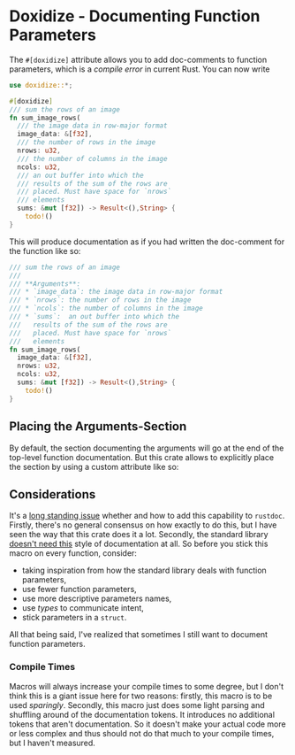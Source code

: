 # Doxidize - Documenting Function Parameters

The `#[doxidize]` attribute allows you to add doc-comments to function
parameters, which is a _compile error_ in current Rust. You can now write

```rust
use doxidize::*;

#[doxidize]
/// sum the rows of an image
fn sum_image_rows(
  /// the image data in row-major format
  image_data: &[f32],
  /// the number of rows in the image
  nrows: u32,
  /// the number of columns in the image
  ncols: u32,
  /// an out buffer into which the
  /// results of the sum of the rows are
  /// placed. Must have space for `nrows`
  /// elements
  sums: &mut [f32]) -> Result<(),String> {
    todo!()
} 
```

This will produce documentation as if you had written the doc-comment for the function
like so:

```rust
/// sum the rows of an image
///
/// **Arguments**: 
/// * `image_data`: the image data in row-major format
/// * `nrows`: the number of rows in the image
/// * `ncols`: the number of columns in the image
/// * `sums`:  an out buffer into which the
///   results of the sum of the rows are
///   placed. Must have space for `nrows`
///   elements
fn sum_image_rows(
  image_data: &[f32],
  nrows: u32,
  ncols: u32,
  sums: &mut [f32]) -> Result<(),String> {
    todo!()
}
```

## Placing the Arguments-Section

By default, the section documenting the arguments will go at the end
of the top-level function documentation. But this crate allows to explicitly
place the section by using a custom attribute like so:


## Considerations

It's a [long standing issue](https://github.com/rust-lang/rust/issues/57525)
whether and how to add this capability to `rustdoc`. Firstly, there's no
general consensus on how exactly to do this, but I have seen the way that this
crate does it a lot. Secondly, the standard library [doesn't need this](https://github.com/rust-lang/rust/issues/57525#issuecomment-453633783)
style of documentation at all. So before you stick this macro on every function,
consider:

* taking inspiration from how the standard library deals with function parameters,
* use fewer function parameters,
* use more descriptive parameters names,
* use _types_ to communicate intent,
* stick parameters in a `struct`.

All that being said, I've realized that sometimes I still want to document
function parameters.

### Compile Times

Macros will always increase your compile times to some degree, but I don't think
this is a giant issue here for two reasons: firstly, this macro is to be used _sparingly_.
Secondly, this macro just does some light parsing and shuffling around of the documentation tokens.
It introduces no additional tokens that aren't documentation. So it doesn't make
your actual code more or less complex and thus should not do that much to your
compile times, but I haven't measured.
